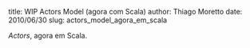 title: WIP Actors Model (agora com Scala)
author: Thiago Moretto
date: 2010/06/30
slug: actors_model_agora_em_scala

*Actors*, agora em Scala.